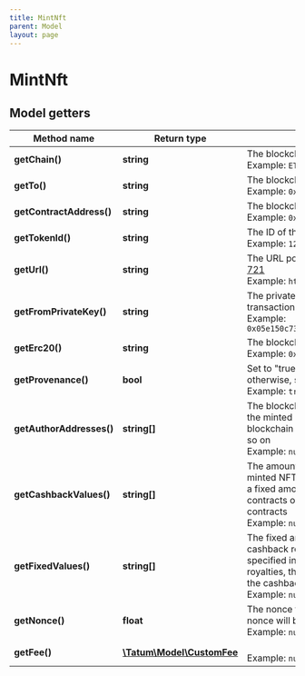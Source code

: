 ```yaml
---
title: MintNft
parent: Model
layout: page
---
```


# MintNft

## Model getters

Method name | Return type | Description | Notes
------------ | ------------- | ------------- | -------------
**getChain()** | **string** | The blockchain to work with <br>Example: `ETH` |
**getTo()** | **string** | The blockchain address to send the NFT to <br>Example: `0x687422eEA2cB73B5d3e242bA5456b782919AFc85` |
**getContractAddress()** | **string** | The blockchain address of the smart contract to build the NFT on <br>Example: `0x687422eEA2cB73B5d3e242bA5456b782919AFc85` |
**getTokenId()** | **string** | The ID of the NFT <br>Example: `123` |
**getUrl()** | **string** | The URL pointing to the NFT metadata; for more information, see <a href="https://eips.ethereum.org/EIPS/eip-721#specification" target="_blank">EIP-721</a> <br>Example: `https://my_token_data.com` |
**getFromPrivateKey()** | **string** | The private key of the blockchain address that will pay the fee for the transaction <br>Example: `0x05e150c73f1920ec14caa1e0b6aa09940899678051a78542840c2668ce5080c2` |
**getErc20()** | **string** | The blockchain address of the custom fungible token <br>Example: `0x687422eEA2cB73B5d3e242bA5456b782919AFc85` | [optional]
**getProvenance()** | **bool** | Set to "true" if the NFT smart contract is of the provenance type; otherwise, set to "false". <br>Example: `true` | [optional]
**getAuthorAddresses()** | **string[]** | The blockchain addresses where the royalties will be sent every time the minted NFT is transferred; the royalties are paid in a native blockchain currency such as ETH on Ethereum, MATIC on Polygon, and so on <br>Example: `null` | [optional]
**getCashbackValues()** | **string[]** | The amounts of the royalties that will be paid to the authors of the minted NFT every time the NFT is transferred; the amount is defined as a fixed amount of the native blockchain currency for cashback smart contracts or as a percentage of the NFT price for provenance smart contracts <br>Example: `null` | [optional]
**getFixedValues()** | **string[]** | The fixed amounts of the native blockchain currency to which the cashback royalty amounts will be compared to; if the fixed amount specified in this parameter is greater than the amount of the cashback royalties, this fixed amount will be sent to the NFT authors instead of the cashback royalties <br>Example: `null` | [optional]
**getNonce()** | **float** | The nonce to be set to the transaction; if not present, the last known nonce will be used <br>Example: `null` | [optional]
**getFee()** | [**\Tatum\Model\CustomFee**](../CustomFee) |  <br>Example: `null` | [optional]

